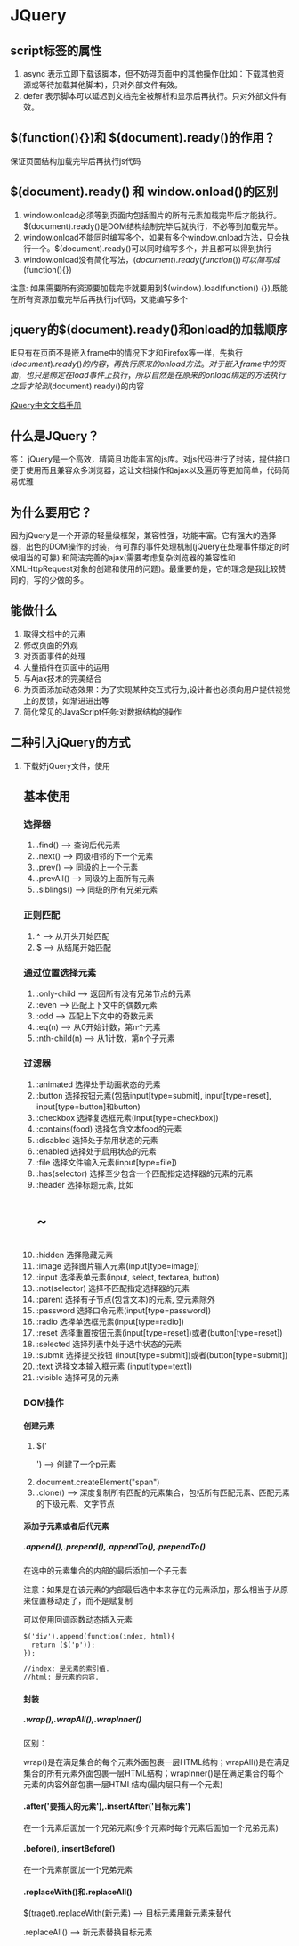 # JQuery

## script标签的属性

1. async  表示立即下载该脚本，但不妨碍页面中的其他操作(比如：下载其他资源或等待加载其他脚本)，只对外部文件有效。
2. defer 表示脚本可以延迟到文档完全被解析和显示后再执行。只对外部文件有效。

## $(function(){})和 $(document).ready()的作用？

保证页面结构加载完毕后再执行js代码

## $(document).ready() 和 window.onload()的区别

1. window.onload必须等到页面内包括图片的所有元素加载完毕后才能执行。$(document).ready()是DOM结构绘制完毕后就执行，不必等到加载完毕。 
2. window.onload不能同时编写多个，如果有多个window.onload方法，只会执行一个。$(document).ready()可以同时编写多个，并且都可以得到执行
3. window.onload没有简化写法，$(document).ready(function(){})可以简写成$(function(){})

注意: 如果需要所有资源要加载完毕就要用到$(window).load(function() {}),既能在所有资源加载完毕后再执行js代码，又能编写多个


## jquery的$(document).ready()和onload的加载顺序

IE只有在页面不是嵌入frame中的情况下才和Firefox等一样，先执行$(document).ready()的内容，再执行原来的onload方法。对于嵌入frame中的页面，也只是绑定在load事件上执行，所以自然是在原来的onload绑定的方法执行之后才轮到$(document).ready()的内容



[jQuery中文文档手册](http://www.css88.com/jqapi-1.9/)

## 什么是JQuery？

答： jQuery是一个高效，精简且功能丰富的js库。对js代码进行了封装，提供接口便于使用而且兼容众多浏览器，这让文档操作和ajax以及遍历等更加简单，代码简易优雅

## 为什么要用它？

因为jQuery是一个开源的轻量级框架，兼容性强，功能丰富。它有强大的选择器，出色的DOM操作的封装，有可靠的事件处理机制(jQuery在处理事件绑定的时候相当的可靠)
和简洁完善的ajax(需要考虑复杂浏览器的兼容性和XMLHttpRequest对象的创建和使用的问题)。最重要的是，它的理念是我比较赞同的，写的少做的多。

## 能做什么

1. 取得文档中的元素
2. 修改页面的外观
3. 对页面事件的处理
4. 大量插件在页面中的运用
5. 与Ajax技术的完美结合
6. 为页面添加动态效果：为了实现某种交互式行为,设计者也必须向用户提供视觉上的反馈，如渐进进出等
7. 简化常见的JavaScript任务:对数据结构的操作

## 二种引入jQuery的方式

1. 下载好jQuery文件，使用<script>引入
  
```html
  <script language="javascript" type="text/javascript"
src="js/jquery.js" > </script>
```

2. 使用CDN
<script src="https://cdn.bootcss.com/jquery/3.2.1/jquery.min.js"></script>

## 基本使用

### 选择器

1. .find() --> 查询后代元素
2. .next() --> 同级相邻的下一个元素
3. .prev() --> 同级的上一个元素
4. .prevAll() --> 同级的上面所有元素
5. .siblings() --> 同级的所有兄弟元素

### 正则匹配

1. ^ --> 从开头开始匹配
2. $ --> 从结尾开始匹配


### 通过位置选择元素

1. :only-child --> 返回所有没有兄弟节点的元素
2. :even --> 匹配上下文中的偶数元素
3. :odd --> 匹配上下文中的奇数元素
4. :eq(n) --> 从0开始计数，第n个元素
5. :nth-child(n) --> 从1计数，第n个子元素

### 过滤器

1. :animated	选择处于动画状态的元素
2. :button	选择按钮元素(包括input[type=submit], input[type=reset], input[type=button]和button)
3. :checkbox	选择复选框元素(input[type=checkbox])
4. :contains(food)	选择包含文本food的元素
5. :disabled	选择处于禁用状态的元素
6. :enabled	选择处于启用状态的元素
7. :file	选择文件输入元素(input[type=file])
8. :has(selector)	选择至少包含一个匹配指定选择器的元素的元素
9. :header	选择标题元素, 比如<h1> ~ <h6>
10. :hidden	选择隐藏元素
11. :image	选择图片输入元素(input[type=image])
12. :input	选择表单元素(input, select, textarea, button)
13. :not(selector)	选择不匹配指定选择器的元素
14. :parent	选择有子节点(包含文本)的元素, 空元素除外
15. :password	选择口令元素(input[type=password])
16. :radio	选择单选框元素(input[type=radio])
17. :reset	选择重置按钮元素(input[type=reset])或者(button[type=reset])
18. :selected	选择列表中处于选中状态的元素
19. :submit	选择提交按钮 (input[type=submit])或者(button[type=submit])
20. :text	选择文本输入框元素 (input[type=text])
21. :visible	选择可见的元素

### DOM操作

#### 创建元素

1. $('<p>')  --> 创建了一个p元素
2. document.createElement("span") 
3. .clone()  --> 深度复制所有匹配的元素集合，包括所有匹配元素、匹配元素的下级元素、文字节点
  
#### 添加子元素或者后代元素

##### .append(),.prepend(),.appendTo(),.prependTo()

在选中的元素集合的内部的最后添加一个子元素

注意：如果是在该元素的内部最后选中本来存在的元素添加，那么相当于从原来位置移动走了，而不是赋复制

可以使用回调函数动态插入元素

```html
$('div').append(function(index, html){
  return ($('p'));
});

//index: 是元素的索引值.
//html: 是元素的内容.
```
#### 封装

##### .wrap(),.wrapAll(),.wrapInner()

区别：

wrap()是在满足集合的每个元素外面包裹一层HTML结构；wrapAll()是在满足集合的所有元素外面包裹一层HTML结构；wrapInner()是在满足集合的每个元素的内容外部包裹一层HTML结构(最内层只有一个元素)

#### .after('要插入的元素'),.insertAfter('目标元素')

在一个元素后面加一个兄弟元素(多个元素时每个元素后面加一个兄弟元素)

#### .before(),.insertBefore()

在一个元素前面加一个兄弟元素


#### .replaceWith()和.replaceAll()

$(traget).replaceWith(新元素) --> 目标元素用新元素来替代

.replaceAll() --> 新元素替换目标元素
